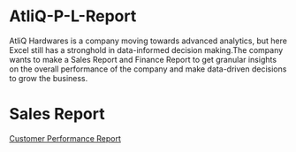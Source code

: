 # AtliQ-P-L-Report
AtliQ Hardwares is a company moving towards advanced analytics, but here Excel still has a stronghold in data-informed decision making.The company wants to make a Sales Report and Finance Report to get granular insights on the overall performance of the company and make data-driven decisions to grow the business.
# Sales Report
[Customer Performance Report](https://github.com/Aman2001b/AtliQ-P-L-Report/blob/main/Customer_performance(Net%20Sales).pdf)

